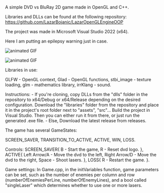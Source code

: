 A simple DVD vs BluRay 2D game made in OpenGL and C++.

Libraries and DLLs can be found at the following repository: https://github.com/LazarBojanic/LazarOpenGLEngineOOP

The project was made in Microsoft Visual Studio 2022 (x64).

Here I am putting an epilepsy warning just in case.

![animated GIF](LazarOpenGLEngine2D-1.gif)

![animated GIF](LazarOpenGLEngine2D-2.gif)

Libraries in use:

GLFW - OpenGL context,
Glad - OpenGL functions,
stbi_image - texture loading,
glm - mathematics library,
irrKlang - sound.

Instructions:
    - If you're cloning, copy DLLs from the "dlls" folder in the repository to x64/Debug or x64/Release depending on the desired configuration.
        Download the "libraries" folder from the repository and place it in the project's root folder next to "assets", "src"...
        Build the project in Visual Studio. Then you can either run it from there, or just run the generated .exe file.
    - Else, Download the latest release from releases.

The game has several GameStates:

SCREEN_SAVER,
TRANSITION_TO_ACTIVE,
ACTIVE,
WIN,
LOSS.

Controls:
    SCREEN_SAVER{
    B - Start the game,
    R - Reset dvd logo.
    },
ACTIVE{
    Left Arrow/A - Move the dvd to the left,
    Right Arrow/D - Move the dvd to the right,
    Space - Shoot lasers.
    },
LOSS{
    R - Restart the game.
}.

Game settings:
In Game.cpp, in the initVariables function, game parameters can be set, such as the number of enemies per column and row (numberOfEnemiesPerLine, numberOfEnemyLines), and a bool called "singleLaser" which determines whether to use one or more lasers.